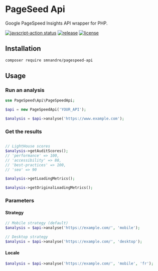 # PageSeed Api

Google PageSpeed Insights API wrapper for PHP.

<a href="https://github.com/smnandre/pagespeed-api/actions"><img alt="javscript-action status" src="https://github.com/smnandre/pagespeed-api/actions/workflows/CI.yaml/badge.svg"></a>
<a href="https://img.shields.io/github/v/release/smnandre/pagespeed-api"><img alt="release" src="https://img.shields.io/github/v/release/smnandre/pagespeed-api"></a>
<a href="https://img.shields.io/github/license/smnandre/pagespeed-api"><img alt="license" src="https://img.shields.io/github/license/smnandre/pagespeed-api"></a>


## Installation

```bash
composer require smnandre/pagespeed-api
```

## Usage

### Run an analysis

```php
use PageSpeed\Api\PageSpeedApi;

$api = new PageSpeedApi('YOUR_API');

$analysis = $api->analyse('https://www.example.com');
```

### Get the results

```php

// LightHouse scores
$analysis->getAuditScores();
// 'performance' => 100,
// 'accessibility' => 88,
// 'best-practices' => 100,
// 'seo' => 90

$analysis->getLoadingMetrics();

$analysis->getOriginalLoadingMetrics();
```

### Parameters

#### Strategy	

```php
// Mobile strategy (default)
$analysis = $api->analyse('https://example.com/', 'mobile');

// Desktop strategy
$analysis = $api->analyse('https://example.com/', 'desktop');
```

#### Locale

```php
$analysis = $api->analyse('https://example.com/', 'mobile', 'fr');
```

